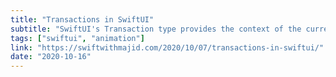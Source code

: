```yaml
---
title: "Transactions in SwiftUI"
subtitle: "SwiftUI's Transaction type provides the context of the current state-processing update. In this post, Majid Jabrayilov shows us how we can use the transaction that accompanies every state change to override state-related view animations."
tags: ["swiftui", "animation"]
link: "https://swiftwithmajid.com/2020/10/07/transactions-in-swiftui/"
date: "2020-10-16"
---
```

